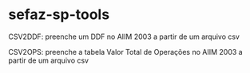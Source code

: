 # sefaz-sp-tools

CSV2DDF: preenche um DDF no AIIM 2003 a partir de um arquivo csv


CSV2OPS: preenche a tabela Valor Total de Operações no AIIM 2003 a partir de um arquivo csv


